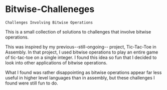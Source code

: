 # Bitwise-Challeneges

 `Challenges Involving Bitwise Operations`
 
 This is a small collection of solutions to challenges that involve bitwise operations. 
 
 This was inspired by my previous--still-ongoing-- project, Tic-Tac-Toe in Assembly. In that project, I used bitwise operations to play an entire game of tic-tac-toe on a single integer. I found this idea so fun that I decided to look into other applications of bitwise operations. 
 
 What I found was rather disappointing as bitwise operations appear far less useful in higher level languages than in assembly, but these challenges I found were still fun to do.
